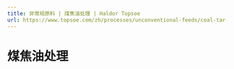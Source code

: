 ```yaml
---
title: 非常规原料 | 煤焦油处理 | Haldor Topsoe
url: https://www.topsoe.com/zh/processes/unconventional-feeds/coal-tar-processing
---
```


# 煤焦油处理